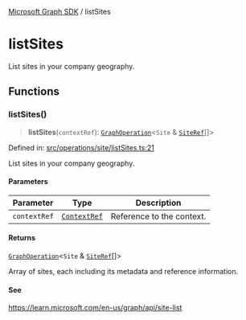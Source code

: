 [Microsoft Graph SDK](README.md) / listSites

# listSites

List sites in your company geography.

## Functions

### listSites()

> **listSites**(`contextRef`): [`GraphOperation`](GraphOperation.md#graphoperation)\<`Site` & [`SiteRef`](Site-1.md#siteref)[]\>

Defined in: [src/operations/site/listSites.ts:21](https://github.com/Future-Secure-AI/microsoft-graph/blob/main/src/operations/site/listSites.ts#L21)

List sites in your company geography.

#### Parameters

| Parameter | Type | Description |
| ------ | ------ | ------ |
| `contextRef` | [`ContextRef`](Context-1.md#contextref) | Reference to the context. |

#### Returns

[`GraphOperation`](GraphOperation.md#graphoperation)\<`Site` & [`SiteRef`](Site-1.md#siteref)[]\>

Array of sites, each including its metadata and reference information.

#### See

https://learn.microsoft.com/en-us/graph/api/site-list

